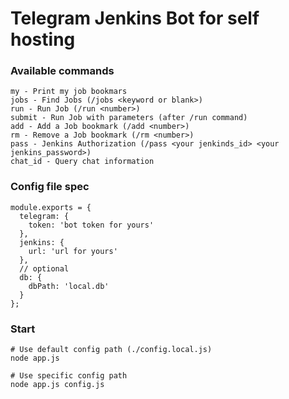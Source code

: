# Telegram Jenkins Bot for self hosting


### Available commands
```
my - Print my job bookmars
jobs - Find Jobs (/jobs <keyword or blank>)
run - Run Job (/run <number>)
submit - Run Job with parameters (after /run command)
add - Add a Job bookmark (/add <number>)
rm - Remove a Job bookmark (/rm <number>)
pass - Jenkins Authorization (/pass <your jenkinds_id> <your jenkins_password>)
chat_id - Query chat information
```

### Config file spec
```
module.exports = {
  telegram: {
    token: 'bot token for yours'
  },
  jenkins: {
    url: 'url for yours'
  },
  // optional
  db: {
    dbPath: 'local.db'
  }
};
```

### Start
```
# Use default config path (./config.local.js)
node app.js

# Use specific config path
node app.js config.js
```
